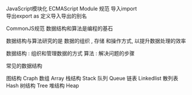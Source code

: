 JavaScript模块化
ECMAScript Module 规范
导入import  
导出export
as  定义导入导出的别名


CommonJS规范
数据结构和算法是编程的基石

数据结构与算法研究的是   数据的组织 , 存储 和操作方式, 以提升数据处理的效率


数据结构 : 组织和管理数据的方式
算法 : 解决问题的步骤


常见的数据结构

图结构 Craph
数组 Array
栈结构 Stack
队列 Queue
链表 Linkedlist
散列表 Hash
树结构 Tree
堆结构 Heap